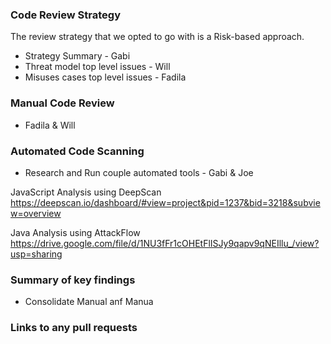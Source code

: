 ### Code Review Strategy 
The review strategy that we opted to go with is a Risk-based approach.
  * Strategy Summary - Gabi  
  * Threat model top level issues - Will
  * Misuses cases top level issues - Fadila

### Manual Code Review
  * Fadila & Will
  
### Automated Code Scanning
  * Research and Run couple automated tools - Gabi & Joe 
  
  JavaScript Analysis using DeepScan
  https://deepscan.io/dashboard/#view=project&pid=1237&bid=3218&subview=overview
  
  Java Analysis using AttackFlow
  https://drive.google.com/file/d/1NU3fFr1cOHEtFlISJy9qapv9qNEIllu_/view?usp=sharing
  
  
### Summary of key findings
  * Consolidate Manual anf Manua
### Links to any pull requests
